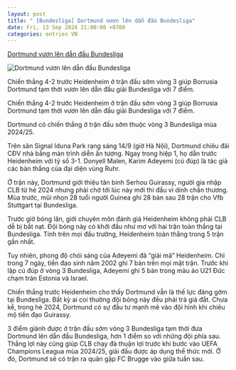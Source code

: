 ```yaml
---
layout: post
title: " [Bundesliga] Dortmund vươn lên dẫn đầu Bundesliga"
date: Fri, 13 Sep 2024 21:00:00 +0700
categories: entries VN
---
```

[Dortmund vươn lên dẫn đầu Bundesliga](https://znews.vn/dortmund-vuon-len-dan-dau-bundesliga-post1497686.html)

![Dortmund vươn lên dẫn đầu Bundesliga](https://photo.znews.vn/w1250/Uploaded/bpivpawv/2024_09_14/Dortmund.jpg)

Chiến thắng 4-2 trước Heidenheim ở trận đấu sớm vòng 3 giúp Borrusia Dortmund tạm thời vươn lên dẫn đầu giải Bundesliga với 7 điểm.

Chiến thắng 4-2 trước Heidenheim ở trận đấu sớm vòng 3 giúp Borrusia Dortmund tạm thời vươn lên dẫn đầu giải Bundesliga với 7 điểm.

Dortmund có chiến thắng ở trận đấu sớm thuộc vòng 3 Bundesliga mùa 2024/25.

Trên sân Signal Iduna Park rạng sáng 14/9 (giờ Hà Nội), Dortmund chiêu đãi CĐV nhà bằng màn trình diễn ấn tượng. Ngay trong hiệp 1, họ dẫn trước Heidenheim với tỷ số 3-1. Donyell Malen, Karim Adeyemi (cú đúp) là tác giả các bàn thắng của đại diện vùng Ruhr.

Ở trận này, Dortmund giới thiệu tân binh Serhou Guirassy, người gia nhập CLB từ hè 2024 nhưng phải chờ tới lúc này mới thi đấu vì dính chấn thương. Mùa trước, mũi nhọn 28 tuổi người Guinea ghi 28 bàn sau 28 trận cho Vfb Stuttgart tại Bundesliga.

Trước giờ bóng lăn, giới chuyên môn đánh giá Heidenheim không phải CLB dễ bị bắt nạt. Đội bóng này có khởi đầu như mơ với hai trận toàn thắng tại Bundesliga. Tính trên mọi đấu trường, Heidenheim toàn thắng trong 5 trận gần nhất.

Tuy nhiên, phong độ chói sáng của Adeyemi đã “giải mã” Heidenheim. Chỉ trong 7 ngày, tiền đạo sinh năm 2002 ghi 7 bàn trên mọi mặt trận. Trước khi lập cú đúp ở vòng 3 Bundesliga, Adeyemi ghi 5 bàn trong màu áo U21 Đức chạm trán Estonia và Israel.

Chiến thắng trước Heidenheim cho thấy Dortmund vẫn là thế lực đáng gờm tại Bundesliga. Bất kỳ ai coi thường đội bóng này đều phải trả giá đắt. Chưa kể, trong hè 2024, Dortmund có sự đầu tư mạnh mẽ vào đội hình khi chiêu mộ tiền đạo Guirassy.

3 điểm giành được ở trận đấu sớm vòng 3 Bundesliga tạm thời đưa Dortmund lên dẫn đầu Bundesliga, hơn 1 điểm so với những đội phía sau. Thắng lợi này cũng giúp CLB chạy đà thuận lợi trước khi bước vào UEFA Champions Leagua mùa 2024/25, giải đấu được áp dụng thể thức mới. Ở đó, Dortmund sẽ có trận ra quân gặp FC Brugge vào giữa tuần sau.

